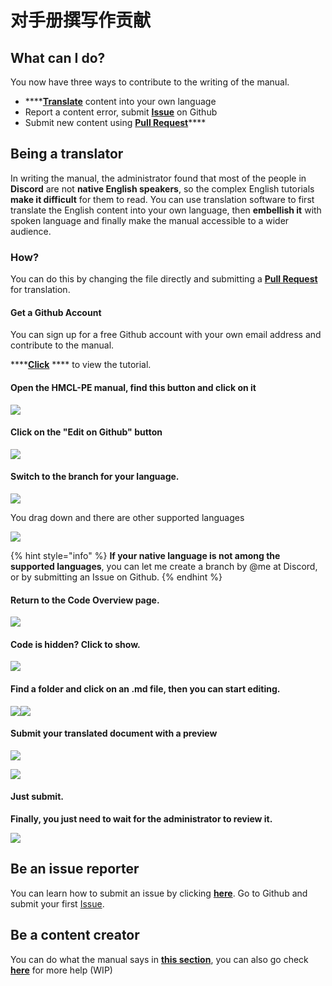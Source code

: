 # 对手册撰写作贡献

## What can I do?

You now have three ways to contribute to the writing of the manual.

* ****[**Translate**](../#language-support) content into your own language
* Report a content error, submit [**Issue**](https://github.com/panda-lsy/HMCL-PE-User-Manual/issues) on Github
* Submit new content using [**Pull Request**](https://github.com/panda-lsy/HMCL-PE-User-Manual/pulls)****

## Being a translator

In writing the manual, the administrator found that most of the people in **Discord** are not **native English speakers**, so the complex English tutorials **make it difficult** for them to read. You can use translation software to first translate the English content into your own language, then **embellish it** with spoken language and finally make the manual accessible to a wider audience.

### How?

You can do this by changing the file directly and submitting a [**Pull Request**](https://github.com/panda-lsy/HMCL-PE-User-Manual/pulls) for translation.

#### Get a Github Account

You can sign up for a free Github account with your own email address and contribute to the manual.&#x20;

****[**Click**](../asking-questions-by-third-party-software/github/get-your-github-account.md) **** to view the tutorial.

#### Open the HMCL-PE manual, find this button and click on it

![](<../.gitbook/assets/image (12).png>)

#### Click on the "Edit on Github" button

![](<../.gitbook/assets/image (13).png>)

#### Switch to the branch for your language.

![](<../.gitbook/assets/image (4).png>)

You drag down and there are other supported languages

![](<../.gitbook/assets/image (1).png>)

{% hint style="info" %}
**If your native language is not among the supported languages**, you can let me create a branch by @me at Discord, or by submitting an Issue on Github.
{% endhint %}

#### Return to the Code Overview page.

![](<../.gitbook/assets/image (14).png>)

#### Code is hidden? Click to show.

![](<../.gitbook/assets/image (2).png>)

#### Find a folder and click on an .md file, then you can start editing.

![](<../.gitbook/assets/image (10).png>)![](<../.gitbook/assets/image (7).png>)

#### Submit your translated document with a preview

![](../.gitbook/assets/image.png)

![](<../.gitbook/assets/image (8).png>)

#### Just submit.

**Finally, you just need to wait for the administrator to review it.**

![](<../.gitbook/assets/image (16).png>)

## Be an issue reporter

You can learn how to submit an issue by clicking [**here**](../asking-questions-by-third-party-software/github/submit-an-issue.md). Go to Github and submit your first [Issue](https://github.com/panda-lsy/HMCL-PE-User-Manual/issues).

## Be a content creator

You can do what the manual says in [**this section**](broken-reference), you can also go check [**here**](../asking-questions-by-third-party-software/github/add-pull-requests-wip.md) for more help (WIP)
